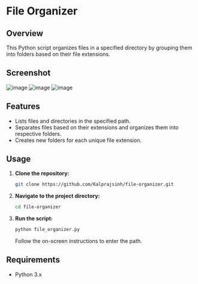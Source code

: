 # File Organizer

## Overview
This Python script organizes files in a specified directory by grouping them into folders based on their file extensions.

## Screenshot

![image](https://github.com/Kalprajsinh/File-organiser/assets/96036005/482641fb-12ab-4216-b11e-a52f4f4db148)
![image](https://github.com/Kalprajsinh/File-organiser/assets/96036005/bf2f346b-3959-473b-8c99-a14ed38869fb)
![image](https://github.com/Kalprajsinh/File-organiser/assets/96036005/f633b356-5e1a-4b14-b628-889cd0b6e2c9)



## Features
- Lists files and directories in the specified path.
- Separates files based on their extensions and organizes them into respective folders.
- Creates new folders for each unique file extension.

## Usage
1. **Clone the repository:**
    ```bash
    git clone https://github.com/Kalprajsinh/file-organizer.git
    ```
2. **Navigate to the project directory:**
    ```bash
    cd file-organizer
    ```
3. **Run the script:**
    ```bash
    python file_organizer.py
    ```
    Follow the on-screen instructions to enter the path.

## Requirements
- Python 3.x
